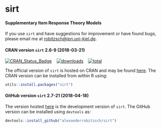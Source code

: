 # sirt
#### Supplementary Item Response Theory Models


If you use `sirt` and have suggestions for improvement or have found bugs, please email me at robitzsch@ipn.uni-kiel.de.

#### CRAN version `sirt` 2.6-9 (2018-03-21)

[![CRAN_Status_Badge](http://www.r-pkg.org/badges/version/sirt)](https://cran.r-project.org/package=sirt)
&#160;&#160;
[![downloads](http://cranlogs.r-pkg.org/badges/sirt)](http://cranlogs.r-pkg.org/)
&#160;&#160;
[![total](http://cranlogs.r-pkg.org/badges/grand-total/sirt)](http://cranlogs.r-pkg.org/)

The official version of `sirt` is hosted on CRAN and may be found [here](https://cran.r-project.org/package=sirt). 
The CRAN version can be installed from within R using:

```r
utils::install.packages("sirt")
```

#### GitHub version `sirt` 2.7-21 (2018-04-18)

The version hosted [here](https://github.com/alexanderrobitzsch/sirt) is the development version of `sirt`. 
The GitHub version can be installed using `devtools` as:

```r
devtools::install_github("alexanderrobitzsch/sirt")
```
